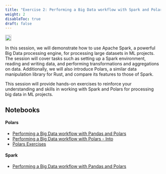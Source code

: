 ```yaml
---
title: "Exercise 2: Performing a Big Data workflow with Spark and Polars"
weight: 2
disableToc: true
draft: false
---
```


<img src="https://raw.githubusercontent.com/aaubs/ds-master/main/data/Images/Spark.png" width="20">

In this session, we will demonstrate how to use Apache Spark, a powerful Big Data processing engine, for processing large datasets in ML projects. The session will cover tasks such as setting up a Spark environment, reading and writing data, and performing transformations and aggregations on data. Additionally, we will also introduce Polars, a similar data manipulation library for Rust, and compare its features to those of Spark.

This session will provide hands-on exercises to reinforce your understanding and skills in working with Spark and Polars for processing big data in ML projects.





## Notebooks

#### Polars
* [Performing a Big Data workflow with Pandas and Polars](https://colab.research.google.com/github/aaubs/ds-master/blob/main/notebooks/M6_Performing_a_Big_Data_workflow_with_Pandas_and_Polars.ipynb)
* [Performing a Big Data workflow with Polars - Into](https://colab.research.google.com/github/aaubs/ds-master/blob/main/notebooks/M6_Performing_a_Big_Data_workflow_with_Polars_Into.ipynb)
* [Polars Exercises](https://colab.research.google.com/github/aaubs/ds-master/blob/main/notebooks/M6_Polars_Exercises.ipynb)

#### Spark
* [Performing a Big Data workflow with Pandas and Polars]()




